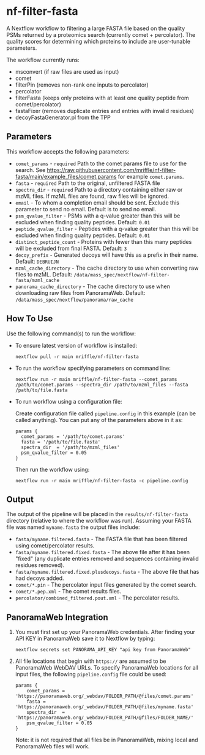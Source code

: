 # nf-filter-fasta
A Nextflow workflow to filtering a large FASTA file based on the quality PSMs returned
by a proteomics search (currently comet + percolator). The quality scores for determining
which proteins to include are user-tunable parameters.

The workflow currently runs:

- msconvert (if raw files are used as input)
- comet
- filterPin (removes non-rank one inputs to percolator)
- percolator
- filterFasta (keeps only proteins with at least one quality peptide from comet/percolator)
- fastaFixer (removes duplicate entries and entries with invalid residues)
- decoyFastaGenerator.pl from the TPP

## Parameters
This workflow accepts the following parameters:

- `comet_params` - `required` Path to the comet params file to use for the search. See https://raw.githubusercontent.com/mriffle/nf-filter-fasta/main/example_files/comet.params for example `comet.params`.
- `fasta` - `required` Path to the original, unfiltered FASTA file
- `spectra_dir` - `required` Path to a directory containing either raw or mzML files. If mzML files are found, raw files will be ignored. 
- `email` - To whom a completion email should be sent. Exclude this parameter to send no email. Default is to send no email.
- `psm_qvalue_filter` - PSMs with a q-value greater than this will be excluded when finding quality peptides. Default: `0.01`
- `peptide_qvalue_filter` - Peptides with a q-value greater than this will be excluded when finding quality peptides. Default: `0.01`
- `distinct_peptide_count` - Proteins with fewer than this many peptides will be excluded from final FASTA. Default: `3`
- `decoy_prefix` - Generated decoys will have this as a prefix in their name. Default: `DEBRUIJN`
- `mzml_cache_directory` - The cache directory to use when converting raw files to mzML. Default: `/data/mass_spec/nextflow/nf-filter-fasta/mzml_cache`
- `panorama_cache_directory` - The cache directory to use when downloading raw files from PanoramaWeb. Default: `/data/mass_spec/nextflow/panorama/raw_cache`

## How To Use
Use the following command(s) to run the workflow:

- To ensure latest version of workflow is installed:

  `nextflow pull -r main mriffle/nf-filter-fasta`

- To run the workflow specifying parameters on command line:

  `nextflow run -r main mriffle/nf-filter-fasta --comet_params /path/to/comet.params --spectra_dir /path/to/mzml_files --fasta /path/to/file.fasta`

- To run workflow using a configuration file:

  Create configuration file called `pipeline.config` in this example (can be called anything). You can put any of the parameters above in it as:

  ```
  params {
    comet_params = '/path/to/comet.params'
    fasta = '/path/to/file.fasta'
    spectra_dir  = '/path/to/mzml_files'
    psm_qvalue_filter = 0.05
  }
  ```

  Then run the workflow using:

  `nextflow run -r main mriffle/nf-filter-fasta -c pipeline.config`

## Output
The output of the pipeline will be placed in the `results/nf-filter-fasta` directory (relative to where the workflow was run). Assuming your FASTA file was named `myname.fasta` the output files include:
- `fasta/myname.filtered.fasta` - The FASTA file that has been filtered using comet/percolator results.
- `fasta/myname.filtered.fixed.fasta` - The above file after it has been "fixed" (any duplicate entries removed and sequences containing invalid residues removed).
- `fasta/myname.filtered.fixed.plusdecoys.fasta` - The above file that has had decoys added.
- `comet/*.pin` - The percolator input files generated by the comet search.
- `comet/*.pep.xml` - The comet results files.
- `percolator/combined_filtered.pout.xml` - The percolator results.

## PanoramaWeb Integration

1. You must first set up your PanoramaWeb credentials. After finding your API KEY in PanoramaWeb save it to Nextflow by typing:

   `nextflow secrets set PANORAMA_API_KEY "api key from PanoramaWeb"`

2. All file locations that begin with `https://` are assumed to be PanoramaWeb WebDAV URLs. To specify PanoramaWeb locations for all input files, the following `pipeline.config` file could be used:

    ```
    params {
        comet_params = 'https://panoramaweb.org/_webdav/FOLDER_PATH/@files/comet.params'
        fasta = 'https://panoramaweb.org/_webdav/FOLDER_PATH/@files/myname.fasta'
        spectra_dir  = 'https://panoramaweb.org/_webdav/FOLDER_PATH/@files/FOLDER_NAME/'
        psm_qvalue_filter = 0.05
    }
    ```
    Note: it is not required that all files be in PanoramaWeb, mixing local and PanoramaWeb files will work.

